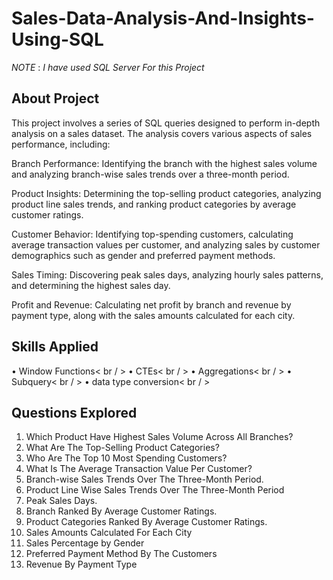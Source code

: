 # Sales-Data-Analysis-And-Insights-Using-SQL
*NOTE* : *I have used SQL Server For this Project*

## About Project 
This project involves a series of SQL queries designed to perform in-depth analysis on a sales dataset. 
The analysis covers various aspects of sales performance, including:

Branch Performance: Identifying the branch with the highest sales volume 
and analyzing branch-wise sales trends over a three-month period.

Product Insights: Determining the top-selling product categories, analyzing product line sales trends, 
and ranking product categories by average customer ratings.

Customer Behavior: Identifying top-spending customers, calculating average transaction values per customer, 
and analyzing sales by customer demographics such as gender and preferred payment methods.

Sales Timing: Discovering peak sales days, analyzing hourly sales patterns, 
and determining the highest sales day.

Profit and Revenue: Calculating net profit by branch and revenue by payment type,
along with the sales amounts calculated for each city.

## Skills Applied
•	Window Functions< br / >
•	CTEs< br / >
•	Aggregations< br / >
•	Subquery< br / >
•	data type conversion< br / >

## Questions Explored
1) Which Product Have Highest Sales Volume Across All Branches?
2) What Are The Top-Selling Product Categories?
3) Who Are The Top 10 Most Spending Customers?
4) What Is The Average Transaction Value Per Customer?
5) Branch-wise Sales Trends Over The Three-Month Period.
6) Product Line Wise Sales Trends Over The Three-Month Period
7) Peak Sales Days.
8) Branch Ranked By Average Customer Ratings.
9) Product Categories Ranked By Average Customer Ratings.
10) Sales Amounts Calculated For Each City
11) Sales Percentage by Gender
12) Preferred Payment Method By The Customers 
13) Revenue By Payment Type
